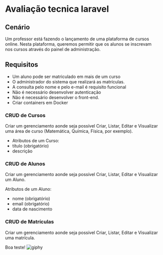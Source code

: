 # Avaliação tecnica laravel

## Cenário
Um professor está fazendo o lançamento de uma plataforma de cursos online. Nesta plataforma, queremos permitir que os alunos se inscrevam nos cursos através do painel de administração.

## Requisitos

-   Um aluno pode ser matriculado em mais de um curso
-   O administrador do sistema que realizará as matrículas.  
-   A consulta pelo nome e pelo e-mail é requisito funcional
-   Não é necessário desenvolver autenticação
-   Não é necessário desenvolver o front-end.
-   Criar containers em Docker

### CRUD de Cursos

Criar um gerenciamento aonde seja possível Criar, Listar, Editar e Visualizar uma área de curso (Matemática, Química, Física, por exemplo).

- Atributos de um Curso:
-   título (obrigatório)
-   descrição

### CRUD de Alunos

Criar um gerenciamento aonde seja possível Criar, Listar, Editar e Visualizar um Aluno.

Atributos de um Aluno:
-   nome (obrigatório)
-   email (obrigatório)
-   data de nascimento

### CRUD de Matrículas
Criar um gerenciamento aonde seja possível Criar, Listar, Editar e Visualizar uma matrícula.


Boa teste!
![giphy](https://user-images.githubusercontent.com/10448568/167983319-5d6cca67-7a29-4403-8d56-e5015aa89f20.gif)
